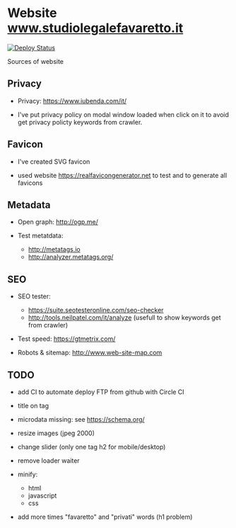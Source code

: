 # Website www.studiolegalefavaretto.it

[![Deploy Status](https://travis-ci.org/giursino/studiolegalefavaretto.it.svg?branch=master)](https://travis-ci.org/giursino/studiolegalefavaretto.it)

Sources of website


## Privacy

* Privacy: https://www.iubenda.com/it/

* I've put privacy policy on modal window loaded when click on it to avoid get privacy policty keywords from crawler.


## Favicon

* I've created SVG favicon

* used website https://realfavicongenerator.net to test and to generate all favicons


## Metadata

* Open graph: http://ogp.me/

* Test metatdata: 
  * http://metatags.io
  * http://analyzer.metatags.org/


## SEO

* SEO tester: 
  * https://suite.seotesteronline.com/seo-checker
  * http://tools.neilpatel.com/it/analyze (usefull to show keywords get from crawler)

* Test speed: https://gtmetrix.com/

* Robots & sitemap: http://www.web-site-map.com


## TODO

* add CI to automate deploy FTP from github with Circle CI

* title on <a> tag

* microdata missing: see https://schema.org/

* resize images (jpeg 2000)

* change slider (only one tag h2 for mobile/desktop)

* remove loader waiter

* minify:
  * html
  * javascript
  * css

* add more times "favaretto" and "privati" words (h1 problem)